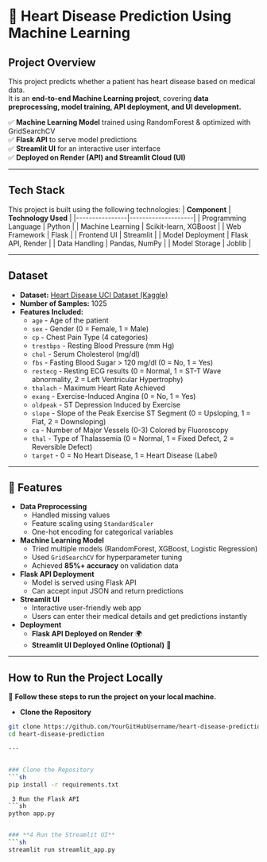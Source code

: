 # 💓 Heart Disease Prediction Using Machine Learning

##  Project Overview
This project predicts whether a patient has heart disease based on medical data.  
It is an **end-to-end Machine Learning project**, covering **data preprocessing, model training, API deployment, and UI development.**  

✅ **Machine Learning Model** trained using RandomForest & optimized with GridSearchCV  
✅ **Flask API** to serve model predictions  
✅ **Streamlit UI** for an interactive user interface  
✅ **Deployed on Render (API) and Streamlit Cloud (UI)**  

---

##  Tech Stack
This project is built using the following technologies:
| **Component**   | **Technology Used** |
|----------------|--------------------|
| Programming Language | Python |
| Machine Learning | Scikit-learn, XGBoost |
| Web Framework | Flask |
| Frontend UI | Streamlit |
| Model Deployment | Flask API, Render |
| Data Handling | Pandas, NumPy |
| Model Storage | Joblib |

---

##  Dataset
- **Dataset:** [Heart Disease UCI Dataset (Kaggle)](https://www.kaggle.com/datasets/johnsmith88/heart-disease-dataset)  
- **Number of Samples:** 1025  
- **Features Included:**
  - `age` - Age of the patient
  - `sex` - Gender (0 = Female, 1 = Male)
  - `cp` - Chest Pain Type (4 categories)
  - `trestbps` - Resting Blood Pressure (mm Hg)
  - `chol` - Serum Cholesterol (mg/dl)
  - `fbs` - Fasting Blood Sugar > 120 mg/dl (0 = No, 1 = Yes)
  - `restecg` - Resting ECG results (0 = Normal, 1 = ST-T Wave abnormality, 2 = Left Ventricular Hypertrophy)
  - `thalach` - Maximum Heart Rate Achieved
  - `exang` - Exercise-Induced Angina (0 = No, 1 = Yes)
  - `oldpeak` - ST Depression Induced by Exercise
  - `slope` - Slope of the Peak Exercise ST Segment (0 = Upsloping, 1 = Flat, 2 = Downsloping)
  - `ca` - Number of Major Vessels (0-3) Colored by Fluoroscopy
  - `thal` - Type of Thalassemia (0 = Normal, 1 = Fixed Defect, 2 = Reversible Defect)
  - `target` - 0 = No Heart Disease, 1 = Heart Disease (Label)

---

## 🎯 Features
- **Data Preprocessing**
  - Handled missing values
  - Feature scaling using `StandardScaler`
  - One-hot encoding for categorical variables
- **Machine Learning Model**
  - Tried multiple models (RandomForest, XGBoost, Logistic Regression)
  - Used `GridSearchCV` for hyperparameter tuning
  - Achieved **85%+ accuracy** on validation data
- **Flask API Deployment**
  - Model is served using Flask API
  - Can accept input JSON and return predictions
- **Streamlit UI**
  - Interactive user-friendly web app
  - Users can enter their medical details and get predictions instantly
- **Deployment**
  - **Flask API Deployed on Render** 🌍
  - **Streamlit UI Deployed Online (Optional)** 🎨

---

## How to Run the Project Locally
📌 **Follow these steps to run the project on your local machine.**  

- **Clone the Repository**
```sh
git clone https://github.com/YourGitHubUsername/heart-disease-prediction.git
cd heart-disease-prediction

---


### Clone the Repository
```sh
pip install -r requirements.txt

 3️ Run the Flask API
```sh
python app.py


### **4 Run the Streamlit UI**
```sh
streamlit run streamlit_app.py
